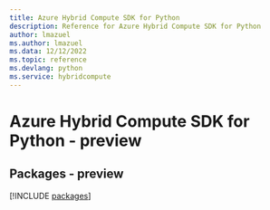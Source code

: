 ```yaml
---
title: Azure Hybrid Compute SDK for Python
description: Reference for Azure Hybrid Compute SDK for Python
author: lmazuel
ms.author: lmazuel
ms.data: 12/12/2022
ms.topic: reference
ms.devlang: python
ms.service: hybridcompute
---
```

# Azure Hybrid Compute SDK for Python - preview
## Packages - preview
[!INCLUDE [packages](hybrid-compute-index.md)]